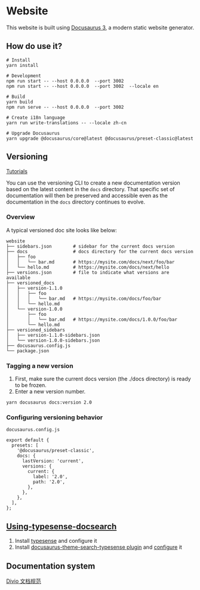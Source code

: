 # Website

This website is built using [Docusaurus 3](https://docusaurus.io/), a modern static website generator.

## How do use it?

```
# Install
yarn install

# Development 
npm run start -- --host 0.0.0.0  --port 3002
npm run start -- --host 0.0.0.0  --port 3002  --locale en

# Build
yarn build
npm run serve -- --host 0.0.0.0  --port 3002

# Create i18n language
yarn run write-translations -- --locale zh-cn

# Upgrade Docusaurus 
yarn upgrade @docusaurus/core@latest @docusaurus/preset-classic@latest
```

## Versioning

[Tutorials](https://docusaurus.io/docs/versioning)

You can use the versioning CLI to create a new documentation version based on the latest content in the ```docs``` directory. That specific set of documentation will then be preserved and accessible even as the documentation in the ```docs``` directory continues to evolve.

### Overview

A typical versioned doc site looks like below:

```
website
├── sidebars.json        # sidebar for the current docs version
├── docs                 # docs directory for the current docs version
│   ├── foo
│   │   └── bar.md       # https://mysite.com/docs/next/foo/bar
│   └── hello.md         # https://mysite.com/docs/next/hello
├── versions.json        # file to indicate what versions are available
├── versioned_docs
│   ├── version-1.1.0
│   │   ├── foo
│   │   │   └── bar.md   # https://mysite.com/docs/foo/bar
│   │   └── hello.md
│   └── version-1.0.0
│       ├── foo
│       │   └── bar.md   # https://mysite.com/docs/1.0.0/foo/bar
│       └── hello.md
├── versioned_sidebars
│   ├── version-1.1.0-sidebars.json
│   └── version-1.0.0-sidebars.json
├── docusaurus.config.js
└── package.json
```

### Tagging a new version

1. First, make sure the current docs version (the ./docs directory) is ready to be frozen.
2. Enter a new version number.

```
yarn docusaurus docs:version 2.0
```

### Configuring versioning behavior

```
docusaurus.config.js

export default {
  presets: [
    '@docusaurus/preset-classic',
    docs: {
      lastVersion: 'current',
      versions: {
        current: {
          label: '2.0',
          path: '2.0',
        },
      },
    },
  ],
};
```

## [Using-typesense-docsearch](https://docusaurus.io/zh-CN/docs/2.2.0/search#using-typesense-docsearch)

1. Install [typesense](https://github.com/Websoft9/docker-library/tree/main/apps/typesense) and configure it
2. Install [docusaurus-theme-search-typesense plugin](https://typesense.org/docs/guide/docsearch.html#step-2-add-a-search-bar-to-your-documentation-site) and [configure](https://github.com/Websoft9/doc.websoft9.com/blob/main/docusaurus.config.js) it

## Documentation system

[Divio 文档规范](https://documentation.divio.com/)
